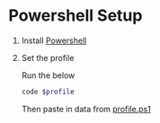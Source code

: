 # Powershell Setup

1. Install [Powershell](https://docs.microsoft.com/en-us/powershell/scripting/install/installing-powershell-on-windows)

2. Set the profile

   Run the below

   ```ps1
   code $profile
   ```

   Then paste in data from [profile.ps1](profile.ps1)
